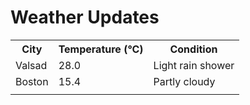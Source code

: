 # Weather Updates

<!-- WEATHER-UPDATE-START -->
<table><tr><th>City</th><th>Temperature (°C)</th><th>Condition</th></tr><tr><td>Valsad</td><td>28.0</td><td>Light rain shower</td></tr><tr><td>Boston</td><td>15.4</td><td>Partly cloudy</td></tr><tr><td></td><td></td><td></td></tr></table>
<!-- WEATHER-UPDATE-END -->
